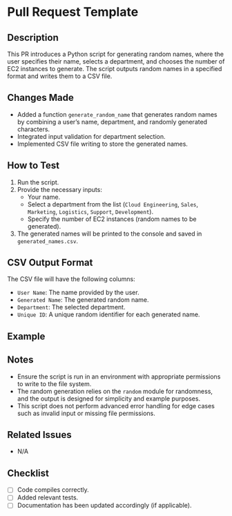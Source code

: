# Pull Request Template

## Description
This PR introduces a Python script for generating random names, where the user specifies their name, selects a department, and chooses the number of EC2 instances to generate. The script outputs random names in a specified format and writes them to a CSV file.

## Changes Made
- Added a function `generate_random_name` that generates random names by combining a user’s name, department, and randomly generated characters.
- Integrated input validation for department selection.
- Implemented CSV file writing to store the generated names.

## How to Test
1. Run the script.
2. Provide the necessary inputs:
   - Your name.
   - Select a department from the list (`Cloud Engineering`, `Sales`, `Marketing`, `Logistics`, `Support`, `Development`).
   - Specify the number of EC2 instances (random names to be generated).
3. The generated names will be printed to the console and saved in `generated_names.csv`.

## CSV Output Format
The CSV file will have the following columns:
- `User Name`: The name provided by the user.
- `Generated Name`: The generated random name.
- `Department`: The selected department.
- `Unique ID`: A unique random identifier for each generated name.

## Example


## Notes
- Ensure the script is run in an environment with appropriate permissions to write to the file system.
- The random generation relies on the `random` module for randomness, and the output is designed for simplicity and example purposes.
- This script does not perform advanced error handling for edge cases such as invalid input or missing file permissions.
  
## Related Issues
- N/A

## Checklist
- [ ] Code compiles correctly.
- [ ] Added relevant tests.
- [ ] Documentation has been updated accordingly (if applicable).
